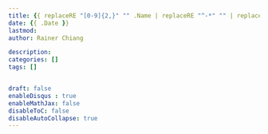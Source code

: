 ```yaml
---
title: {{ replaceRE "[0-9]{2,}" "" .Name | replaceRE "^-*" "" | replaceRE "-" " " | title }}
date: {{ .Date }}
lastmod: 
author: Rainer Chiang

description: 
categories: []
tags: []


draft: false
enableDisqus : true
enableMathJax: false
disableToC: false
disableAutoCollapse: true
---
```



